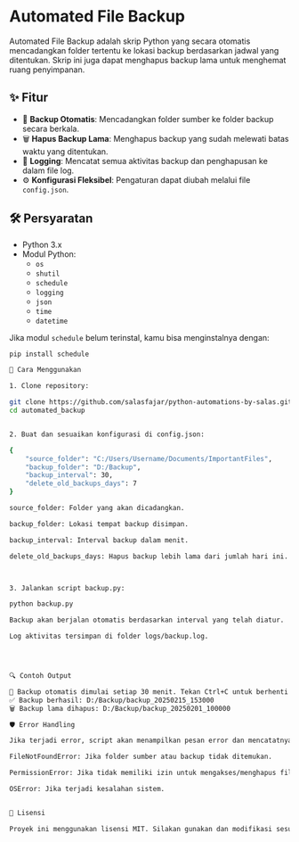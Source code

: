 # Automated File Backup

Automated File Backup adalah skrip Python yang secara otomatis mencadangkan folder tertentu ke lokasi backup berdasarkan jadwal yang ditentukan. Skrip ini juga dapat menghapus backup lama untuk menghemat ruang penyimpanan.

## ✨ Fitur
- 📂 **Backup Otomatis**: Mencadangkan folder sumber ke folder backup secara berkala.
- 🗑 **Hapus Backup Lama**: Menghapus backup yang sudah melewati batas waktu yang ditentukan.
- 📝 **Logging**: Mencatat semua aktivitas backup dan penghapusan ke dalam file log.
- ⚙ **Konfigurasi Fleksibel**: Pengaturan dapat diubah melalui file `config.json`.

## 🛠 Persyaratan
- Python 3.x
- Modul Python:
  - `os`
  - `shutil`
  - `schedule`
  - `logging`
  - `json`
  - `time`
  - `datetime`

Jika modul `schedule` belum terinstal, kamu bisa menginstalnya dengan:
```sh
pip install schedule

🚀 Cara Menggunakan

1. Clone repository:

git clone https://github.com/salasfajar/python-automations-by-salas.git
cd automated_backup


2. Buat dan sesuaikan konfigurasi di config.json:

{
    "source_folder": "C:/Users/Username/Documents/ImportantFiles",
    "backup_folder": "D:/Backup",
    "backup_interval": 30,
    "delete_old_backups_days": 7
}

source_folder: Folder yang akan dicadangkan.

backup_folder: Lokasi tempat backup disimpan.

backup_interval: Interval backup dalam menit.

delete_old_backups_days: Hapus backup lebih lama dari jumlah hari ini.



3. Jalankan script backup.py:

python backup.py

Backup akan berjalan otomatis berdasarkan interval yang telah diatur.

Log aktivitas tersimpan di folder logs/backup.log.




🔍 Contoh Output

🔄 Backup otomatis dimulai setiap 30 menit. Tekan Ctrl+C untuk berhenti.
✅ Backup berhasil: D:/Backup/backup_20250215_153000
🗑 Backup lama dihapus: D:/Backup/backup_20250201_100000

🛡️ Error Handling

Jika terjadi error, script akan menampilkan pesan error dan mencatatnya di log:

FileNotFoundError: Jika folder sumber atau backup tidak ditemukan.

PermissionError: Jika tidak memiliki izin untuk mengakses/menghapus file.

OSError: Jika terjadi kesalahan sistem.


📜 Lisensi

Proyek ini menggunakan lisensi MIT. Silakan gunakan dan modifikasi sesuai kebutuhan.

